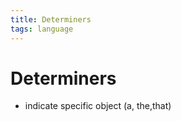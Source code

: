 ```yaml
---
title: Determiners
tags: language
---
```


# Determiners
- indicate specific object (a, the,that)














































